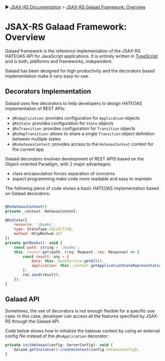 :arrow_forward: [JSAX-RS Documentation](./jsax-rs-reference.md) > [JSAX-RS Galaad Framework: Overview](./jsax-rs-galaad-overview.md)

# JSAX-RS Galaad Framework: Overview

Galaad framework is the reference implementation of the JSAX-RS HATEOAS API for JavaScript applications. It is entirely written in [TypeScript](https://www.typescriptlang.org/) and is both, platforms and frameworks, independent.

Galaad has been designed for high productivity and the decorators based implementation make it very easy-to-use.

## Decorators Implementation

Galaad uses few decorators to help developers to design HATEOAS implementation of REST APIs:

- `@RsApplication`: provides configuration for `Application` objects
- `@RsState`: provides configuration for `State` objects
- `@RsTransition`: provides configuration for `Transition` objects
- `@RsMapTransition`: allows to share a single `Transition` object definition between mutliple states
- `@RsHateoasContext`: provides access to the `HateoasContext` context for the current app

Galaad decorators involves development of REST APIS based on the Object-oriented Paradigm, with 2 major advantages:

- class encapsulation forces separation of concerns
- aspect programming make code more readable and easy to maintain

The following piece of code shows a basic HATEOAS implementation based on Galaad decorators:

```javascript

@RsHateoasContext()
private _context: HateoasContext;

@RsState({
    resource: '/books',
    type: StateType.COLLECTION,
    method: HttpMethod.GET
})
private getBooks(): void {
    const path: string = '/books';
    this._router.get(path, (req: Request, res: Response) => {
        const result: any = {
            data: this._bookService.getAll(),
            application: this._context.getApplicationStateRepresentation(path);
        };
        res.send(result);
    });
}
```

## Galaad API

Sometimes, the use of decorators is not enough flexible for a specific use case. In this case, developer can access all the features specified by JSAX-RS through the Galaad API.

Code below shows how to initialize the hateoas context by using an external config file instead of the `@RsApplication` decorator:

```javascript
private initHateoas(config: ServerConfig): void {
    Galaad.getInstance().createContext(config.hateoasConfig);
}
```